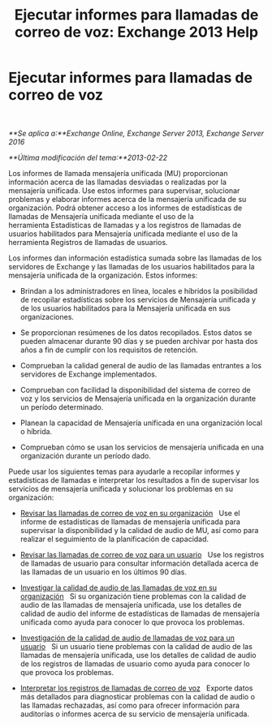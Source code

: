 ﻿---
title: 'Ejecutar informes para llamadas de correo de voz: Exchange 2013 Help'
TOCTitle: Ejecutar informes para llamadas de correo de voz
ms:assetid: 3a292d85-ce0f-4c15-b8f2-d1fc92965437
ms:mtpsurl: https://technet.microsoft.com/es-es/library/JJ659062(v=EXCHG.150)
ms:contentKeyID: 50556762
ms.date: 05/22/2018
mtps_version: v=EXCHG.150
ms.translationtype: MT
---

# Ejecutar informes para llamadas de correo de voz

 

_**Se aplica a:**Exchange Online, Exchange Server 2013, Exchange Server 2016_

_**Última modificación del tema:**2013-02-22_

Los informes de llamada mensajería unificada (MU) proporcionan información acerca de las llamadas desviadas o realizadas por la mensajería unificada. Use estos informes para supervisar, solucionar problemas y elaborar informes acerca de la mensajería unificada de su organización. Podrá obtener acceso a los informes de estadísticas de llamadas de Mensajería unificada mediante el uso de la herramienta Estadísticas de llamadas y a los registros de llamadas de usuarios habilitados para Mensajería unificada mediante el uso de la herramienta Registros de llamadas de usuarios.

Los informes dan información estadística sumada sobre las llamadas de los servidores de Exchange y las llamadas de los usuarios habilitados para la mensajería unificada de la organización. Estos informes:

  - Brindan a los administradores en línea, locales e híbridos la posibilidad de recopilar estadísticas sobre los servicios de Mensajería unificada y de los usuarios habilitados para la Mensajería unificada en sus organizaciones.

  - Se proporcionan resúmenes de los datos recopilados. Estos datos se pueden almacenar durante 90 días y se pueden archivar por hasta dos años a fin de cumplir con los requisitos de retención.

  - Comprueban la calidad general de audio de las llamadas entrantes a los servidores de Exchange implementados.

  - Comprueban con facilidad la disponibilidad del sistema de correo de voz y los servicios de Mensajería unificada en la organización durante un período determinado.

  - Planean la capacidad de Mensajería unificada en una organización local o híbrida.

  - Comprueban cómo se usan los servicios de mensajería unificada en una organización durante un período dado.

Puede usar los siguientes temas para ayudarle a recopilar informes y estadísticas de llamadas e interpretar los resultados a fin de supervisar los servicios de mensajería unificada y solucionar los problemas en su organización:

  - [Revisar las llamadas de correo de voz en su organización](review-the-voice-mail-calls-in-your-organization-exchange-2013-help.md)   Use el informe de estadísticas de llamadas de mensajería unificada para supervisar la disponibilidad y la calidad de audio de MU, así como para realizar el seguimiento de la planificación de capacidad.

  - [Revisar las llamadas de correo de voz para un usuario](review-the-voice-mail-calls-for-a-user-exchange-2013-help.md)   Use los registros de llamadas de usuario para consultar información detallada acerca de las llamadas de un usuario en los últimos 90 días.

  - [Investigar la calidad de audio de las llamadas de voz en su organización](investigate-the-audio-quality-of-voice-calls-in-your-organization-exchange-2013-help.md)   Si su organización tiene problemas con la calidad de audio de las llamadas de mensajería unificada, use los detalles de calidad de audio del informe de estadísticas de llamadas de mensajería unificada como ayuda para conocer lo que provoca los problemas.

  - [Investigación de la calidad de audio de llamadas de voz para un usuario](investigate-the-audio-quality-of-voice-calls-for-a-user-exchange-2013-help.md)   Si un usuario tiene problemas con la calidad de audio de las llamadas de mensajería unificada, use los detalles de calidad de audio de los registros de llamadas de usuario como ayuda para conocer lo que provoca los problemas.

  - [Interpretar los registros de llamadas de correo de voz](interpret-voice-mail-call-records-exchange-2013-help.md)   Exporte datos más detallados para diagnosticar problemas con la calidad de audio o las llamadas rechazadas, así como para ofrecer información para auditorías o informes acerca de su servicio de mensajería unificada.

